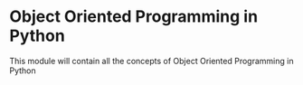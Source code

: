 # Object Oriented Programming in Python

This module will contain all the concepts of Object Oriented Programming in Python
